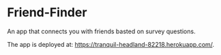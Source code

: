 # Friend-Finder

An app that connects you with friends basted on survey questions. 

The app is deployed at: https://tranquil-headland-82218.herokuapp.com/.

